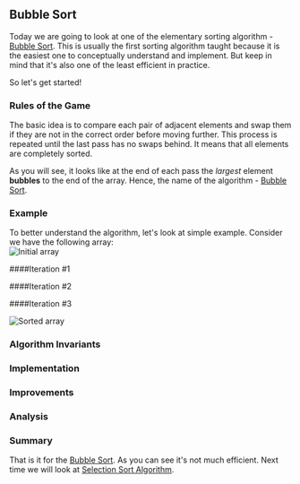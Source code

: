 ## Bubble Sort
Today we are going to look at one of the elementary sorting algorithm - [Bubble Sort][]. This is usually the first sorting algorithm taught because it is the easiest one to conceptually understand and implement. But keep in mind that it's also one of the least efficient in practice.

So let's get started!

### Rules of the Game
The basic idea is to compare each pair of adjacent elements and swap them if they are not in the correct order before moving further. This process is repeated until the last pass has no swaps behind. It means that all elements are completely sorted. 

As you will see, it looks like at the end of each pass the *largest* element **bubbles** to the end of the array. Hence, the name of the algorithm - [Bubble Sort][].

### Example
To better understand the algorithm, let's look at simple example. Consider we have the following array:  
![Initial array](images/initial-array.png)

####Iteration #1  

####Iteration #2 

####Iteration #3 

![Sorted array](images/sorted-array.png)

### Algorithm Invariants

### Implementation

### Improvements

### Analysis

### Summary 
That is it for the [Bubble Sort][]. As you can see it's not much efficient. Next time we will look at [Selection Sort Algorithm][next].

[Bubble Sort]: https://en.wikipedia.org/wiki/Bubble_sort "Bubble Sort - Wikipedia"
[sorting-algorithm]: ../../README.md
[in-place]: ../../README.md#in-place-and-not-in-place
[comparison sort]: ../README.md
[next]: ../selection-sort/README.md "Insertion Sort Algorithm"
